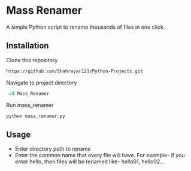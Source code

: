 # Mass Renamer

A simple Python script to rename thousands of files in one click.

## Installation

Clone this repository 

```bash
https://github.com/Shahrayar123/Python-Projects.git
```

Navigate to project directory

```bash
 cd Mass_Renamer 
```

Run mass_renamer

```bash
python mass_renamer.py
```

## Usage

- Enter directory path to rename
- Enter the common name that every file will have. For example- if you enter hello, then files will be renamed like- hello01, hello02...